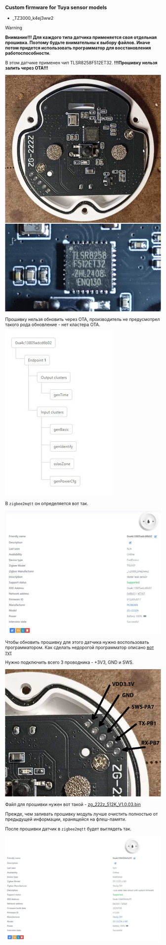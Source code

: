 ### Custom firmware for Tuya sensor models

- _TZ3000_k4ej3ww2

> [!WARNING]
> **Внимание!!! Для каждого типа датчика применяется своя отдельная прошивка. Поэтому будьте внимательны к выбору файлов. Иначе потом придется использовать программатор для восстановления работоспособности.**

В этом датчике применен чип TLSR8258F512ET32. **!!!Прошивку нельзя залить через ОТА!!!**

<img src="doc/images/board4.jpg"/>

<img src="doc/images/tlsr8258f512et32.jpg"/>

Прошивку нельзя обновить через ОТА, производитель не предусмотрел такого рода обновление - нет кластера ОТА.

<img src="doc/images/cluster_without_ota.jpg"/>

В `zigbee2mqtt` он определяется вот так.

<img src="doc/images/about_tz3000_k4ej3ww2_512k.jpg"/>

Чтобы обновить прошивку для этого датчика нужно воспользовать программатором. Как сделать недорогой программатор описано [вот тут](https://github.com/pvvx/TLSRPGM)

Нужно подключить всего 3 проводника - +3V3, GND и SWS.

<img src="doc/images/board_zg-222z_pins.jpg"/>

Файл для прошивки нужен вот такой - [zg_222z_512K_V1.0.03.bin](bin/zg_222z_512K_V1.0.03.bin)

Прежде, чем заливать прошивку модуль лучше очистить полностью от предыдущей информации, хранящейся на флеш-памяти.

После прошивки датчик в `zigbee2mqtt` будет выглядеть так.

<img src="doc/images/about_zg_222z.jpg"/>
